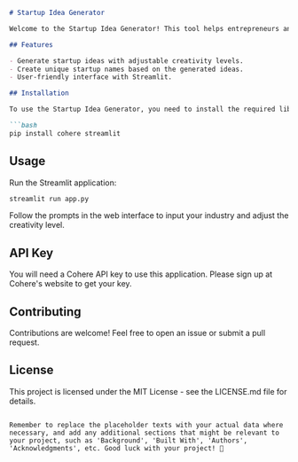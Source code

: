```markdown
# Startup Idea Generator

Welcome to the Startup Idea Generator! This tool helps entrepreneurs and innovators generate startup ideas and names based on a given industry.

## Features

- Generate startup ideas with adjustable creativity levels.
- Create unique startup names based on the generated ideas.
- User-friendly interface with Streamlit.

## Installation

To use the Startup Idea Generator, you need to install the required libraries:

```bash
pip install cohere streamlit
```

## Usage

Run the Streamlit application:

```bash
streamlit run app.py
```

Follow the prompts in the web interface to input your industry and adjust the creativity level.

## API Key

You will need a Cohere API key to use this application. Please sign up at Cohere's website to get your key.

## Contributing

Contributions are welcome! Feel free to open an issue or submit a pull request.

## License

This project is licensed under the MIT License - see the LICENSE.md file for details.
```

Remember to replace the placeholder texts with your actual data where necessary, and add any additional sections that might be relevant to your project, such as 'Background', 'Built With', 'Authors', 'Acknowledgments', etc. Good luck with your project! 🚀

